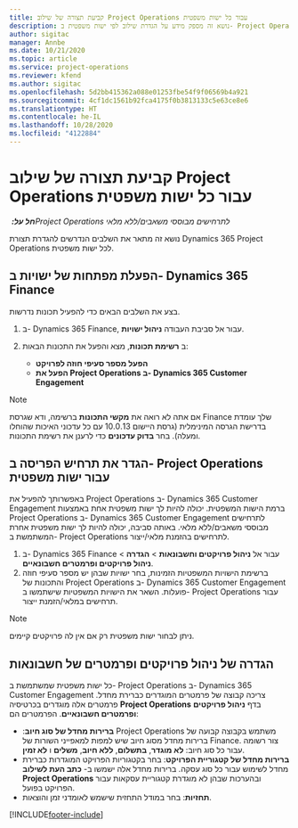 ```yaml
---
title: קביעת תצורה של שילוב Project Operations עבור כל ישות משפטית
description: נושא זה מספק מידע על הגדרת שילוב לפי ישות משפטית ב- Project Operations.
author: sigitac
manager: Annbe
ms.date: 10/21/2020
ms.topic: article
ms.service: project-operations
ms.reviewer: kfend
ms.author: sigitac
ms.openlocfilehash: 5d2bb415362a088e01253fbe54f9f06569b4a921
ms.sourcegitcommit: 4cf1dc1561b92fca4175f0b3813133c5e63ce8e6
ms.translationtype: HT
ms.contentlocale: he-IL
ms.lasthandoff: 10/28/2020
ms.locfileid: "4122884"
---
```

# <a name="configure-project-operations-integration-per-legal-entity"></a>קביעת תצורה של שילוב Project Operations עבור כל ישות משפטית 

_**חל על:** ‏Project Operations לתרחישים מבוססי משאבים/ללא מלאי_

נושא זה מתאר את השלבים הנדרשים להגדרת תצורת Dynamics 365 Project Operations לכל ישות משפטית.

## <a name="enable-feature-keys-in-dynamics-365-finance"></a>הפעלת מפתחות של ישויות ב- Dynamics 365 Finance

בצע את השלבים הבאים כדי להפעיל תכונות נדרשות.

1. ב- Dynamics 365 Finance, עבור אל סביבת העבודה **ניהול ישויות**.
2. ב **רשימת תכונות**, מצא והפעל את התכונות הבאות:
  
    - **הפעל מספר סעיפי חוזה לפרויקט**
    - **הפעל את Project Operations ב- Dynamics 365 Customer Engagement**

> [!NOTE]
> אם אתה לא רואה את **מקשי התכונות** ברשימה, ודא שגרסת Finance שלך עומדת בדרישת הגרסה המינימלית (גרסת היישום 10.0.13 עם כל עדכוני האיכות שהוחלו ומעלה). בחר **בדוק עדכונים** כדי לרענן את רשימת התכונות.

## <a name="define-the-project-operations-deployment-scenario-for-a-legal-entity"></a>הגדר את תרחיש הפריסה ב- Project Operations עבור ישות משפטית

באפשרותך להפעיל את Project Operations ב- Dynamics 365 Customer Engagement ברמת הישות המשפטית. יכולה להיות לך ישות משפטית אחת באמצעות Project Operations ב- Dynamics 365 Customer Engagement לתרחישים מבוססי משאבים/ללא מלאי. באותה סביבה, יכולה להיות לך ישות משפטית אחרת המשתמשת ב- Project Operations לתרחישים בהזמנת מלאי/ייצור.

1. ב- Dynamics 365 Finance עבור אל **ניהול פרויקטים וחשבונאות** > **הגדרה** > **ניהול פרויקטים ופרמטרים חשבונאיים**.
2. ברשימת הישויות המשפטיות הזמינות, בחר ישויות שבהן יש מספר סעיפי חוזה והתכונות של Project Operations ב- Dynamics 365 Customer Engagement פועלות. השאר את הישויות המשפטיות שישתמשו ב- Project Operations עבור תרחישים במלאי/הזמנת ייצור.

> [!NOTE]
> ניתן לבחור ישות משפטית רק אם אין לה פרויקטים קיימים.

## <a name="configure-project-management-and-accounting-parameters"></a>הגדרה של ניהול פרויקטים ופרמטרים של חשבונאות

כל ישות משפטית שמשתמשת ב- Project Operations ב- Dynamics 365 Customer Engagement צריכה קבוצה של פרמטרים המוגדרים כברירת מחדל. פרמטרים אלה מוגדרים בכרטיסיה **Project Operations** בדף **ניהול פרויקטים ופרמטרים חשבונאיים**. הפרמטרים הם:

  - **ברירות מחדל של סוג חיוב**:‏ Project Operations משתמש בקבוצה קבועה של ברירות מחדל מסוג חיוב שיש למפות למאפייני השורות של Finance. צור רשומה עבור כל סוג חיוב: **לא מוגדר**, **בתשלום**, **ללא חיוב**, **משלים** ו **לא זמין**.
  - **ברירות מחדל של קטגוריית הפרויקט**: בחר בקטגוריות הפרויקט המוגדרות כברירת מחדל לשימוש עבור כל סוג עסקה. ברירות מחדל אלה ישמשו ב- **כתב העת לשילוב Project Operations** ובהערכות שבהן לא מוגדרת קטגוריית עסקאות עבור הפרויקט בפועל.
  - **תחזיות**: בחר במודל התחזית שישמש לאומדני זמן והוצאות.


[!INCLUDE[footer-include](../includes/footer-banner.md)]
